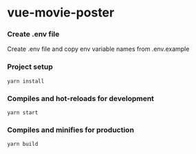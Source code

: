 # vue-movie-poster

### Create .env file
Create .env file and copy env variable names from .env.example

### Project setup
```
yarn install
```

### Compiles and hot-reloads for development
```
yarn start
```

### Compiles and minifies for production
```
yarn build
```
